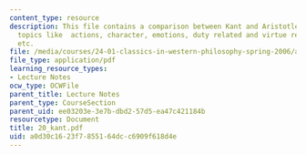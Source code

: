 ```yaml
---
content_type: resource
description: This file contains a comparison between Kant and Aristotle related to
  topics like  actions, character, emotions, duty related and virtue related language
  etc.
file: /media/courses/24-01-classics-in-western-philosophy-spring-2006/a0d30c1623f7855164dcc6909f618d4e_20_kant.pdf
file_type: application/pdf
learning_resource_types:
- Lecture Notes
ocw_type: OCWFile
parent_title: Lecture Notes
parent_type: CourseSection
parent_uid: ee03203e-3e7b-dbd2-57d5-ea47c421184b
resourcetype: Document
title: 20_kant.pdf
uid: a0d30c16-23f7-8551-64dc-c6909f618d4e
---
```

